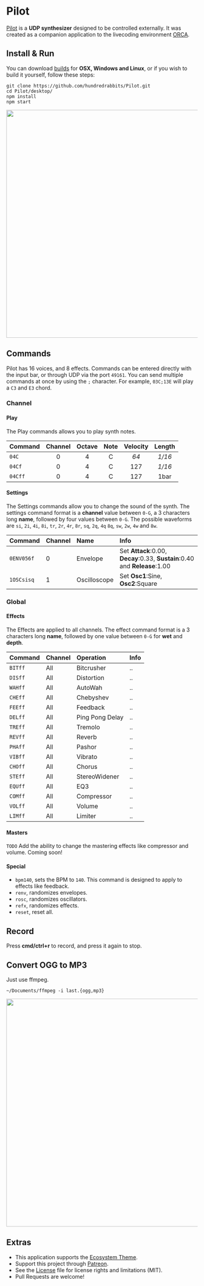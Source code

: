# Pilot

[Pilot](http://wiki.xxiivv.com/Pilot) is a **UDP synthesizer** designed to be controlled externally. It was created as a companion application to the livecoding environment [ORCA](https://hundredrabbits.itch.io/orca). 

## Install & Run

You can download [builds](https://hundredrabbits.itch.io/pilot) for **OSX, Windows and Linux**, or if you wish to build it yourself, follow these steps:

```
git clone https://github.com/hundredrabbits/Pilot.git
cd Pilot/desktop/
npm install
npm start
```

<img src='https://raw.githubusercontent.com/hundredrabbits/Pilot/master/resources/preview.jpg' width="600"/>

## Commands

Pilot has 16 voices, and 8 effects. Commands can be entered directly with the input bar, or through UDP via the port `49161`. You can send multiple commands at once by using the `;` character. For example, `03C;13E` will play a `C3` and `E3` chord.

### Channel

#### Play

The Play commands allows you to play synth notes.

| Command  | Channel | Octave | Note | Velocity | Length |
| :-       | :-:     | :-:    | :-:  | :-:      | :-:    |
| `04C`    | 0       | 4      | C    | _64_     | _1/16_ |
| `04Cf`   | 0       | 4      | C    | 127      | _1/16_ |
| `04Cff`  | 0       | 4      | C    | 127      | 1bar   |

#### Settings

The Settings commands allow you to change the sound of the synth. The settings command format is a **channel** value between `0-G`, a 3 characters long **name**, followed by four values between `0-G`. The possible waveforms are `si`, `2i`, `4i`, `8i`, `tr`, `2r`, `4r`, `8r`, `sq`, `2q`, `4q` `8q`, `sw`, `2w`, `4w` and `8w`.

| Command     | Channel | Name         | Info |
| :-          | :-      | :-           | :-   |                    
| `0ENV056f`  | 0       | Envelope     | Set **Attack**:0.00, **Decay**:0.33, **Sustain**:0.40 and **Release**:1.00 |
| `1OSCsisq`  | 1       | Oscilloscope | Set **Osc1**:Sine, **Osc2**:Square |

### Global

#### Effects

The Effects are applied to all channels. The effect command format is a 3 characters long **name**, followed by one value between `0-G` for **wet** and **depth**.

| Command     | Channel | Operation  | Info |
| :-          | :-      | :-         | :-   |
| `BITff`     | All     | Bitcrusher | ..   |
| `DISff`     | All     | Distortion | ..   |
| `WAHff`     | All     | AutoWah | ..   |
| `CHEff`     | All     | Chebyshev | ..   |
| `FEEff`     | All     | Feedback   | ..   |
| `DELff`     | All     | Ping Pong Delay   | ..   |
| `TREff`     | All     | Tremolo   | ..   |
| `REVff`     | All     | Reverb     | ..   |
| `PHAff`     | All     | Pashor     | ..   |
| `VIBff`     | All     | Vibrato     | ..   |
| `CHOff`     | All     | Chorus     | ..   |
| `STEff`     | All     | StereoWidener     | ..   |
| `EQUff`     | All     | EQ3     | ..   |
| `COMff`     | All     | Compressor     | ..   |
| `VOLff`     | All     | Volume     | ..   |
| `LIMff`     | All     | Limiter     | ..   |

#### Masters

`TODO` Add the ability to change the mastering effects like compressor and volume. Coming soon!

#### Special

- `bpm140`, sets the BPM to `140`. This command is designed to apply to effects like feedback.
- `renv`, randomizes envelopes.
- `rosc`, randomizes oscillators.
- `refx`, randomizes effects.
- `reset`, reset all.

## Record

Press **cmd/ctrl+r** to record, and press it again to stop.

## Convert OGG to MP3

Just use ffmpeg.

```
~/Documents/ffmpeg -i last.{ogg,mp3}  
```

<img src='https://raw.githubusercontent.com/hundredrabbits/Pilot/master/resources/device.jpg' width="600"/>

## Extras

- This application supports the [Ecosystem Theme](https://github.com/hundredrabbits/Themes).
- Support this project through [Patreon](https://patreon.com/hundredrabbits).
- See the [License](LICENSE.md) file for license rights and limitations (MIT).
- Pull Requests are welcome!
